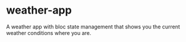 # weather-app
A weather app with bloc state management that shows you the current weather conditions where you are. 
